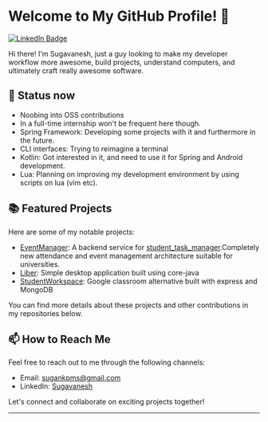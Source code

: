 # Welcome to My GitHub Profile! 👋

[![LinkedIn Badge](https://img.shields.io/badge/LinkedIn-Connect-blue?style=flat-square&logo=linkedin)](https://www.linkedin.com/in/sugan0tech)

Hi there! I'm Sugavanesh, just a guy looking to make my developer workflow more awesome, build projects, understand computers, and ultimately craft really awesome software.


## 🌱 Status now

- Noobing into OSS contributions 
- In a full-time internship won't be frequent here though.
- Spring Framework: Developing some projects with it and furthermore in the future.
- CLI interfaces: Trying to reimagine a terminal
- Kotlin: Got interested in it, and need to use it for Spring and Android development.
- Lua: Planning on improving my development environment by using scripts on lua (vim etc).

## 📚 Featured Projects

Here are some of my notable projects:

- [EventManager](https://github.com/sugan0tech/Event-Manager): A backend service for [student_task_manager](https://github.com/SriGiriT/student_task_manager).Completely new attendance and event management architecture suitable for universities.
- [Liber](https://github.com/sugan0tech/liber): Simple desktop application built using core-java
- [StudentWorkspace](https://github.com/sugan0tech/student-workspace): Google classroom alternative built with express and MongoDB

You can find more details about these projects and other contributions in my repositories below.

## 📫 How to Reach Me

Feel free to reach out to me through the following channels:

- Email: sugankpms@gmail.com
- LinkedIn: [Sugavanesh](https://www.linkedin.com/in/sugan0tech)

Let's connect and collaborate on exciting projects together!

---

